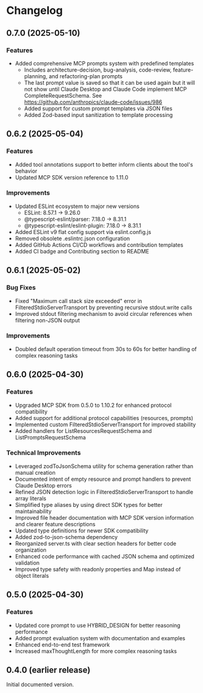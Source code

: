 # Changelog

## 0.7.0 (2025-05-10)

### Features

- Added comprehensive MCP prompts system with predefined templates
  - Includes architecture-decision, bug-analysis, code-review, feature-planning, and refactoring-plan prompts
  - The last prompt value is saved so that it can be used again but it will not show until Claude Desktop and Claude Code implement MCP CompleteRequestSchema. See https://github.com/anthropics/claude-code/issues/986
  - Added support for custom prompt templates via JSON files
  - Added Zod-based input sanitization to template processing

## 0.6.2 (2025-05-04)

### Features

- Added tool annotations support to better inform clients about the tool's behavior
- Updated MCP SDK version reference to 1.11.0

### Improvements

- Updated ESLint ecosystem to major new versions
  - ESLint: 8.57.1 → 9.26.0
  - @typescript-eslint/parser: 7.18.0 → 8.31.1
  - @typescript-eslint/eslint-plugin: 7.18.0 → 8.31.1
- Added ESLint v9 flat config support via eslint.config.js
- Removed obsolete .eslintrc.json configuration
- Added GitHub Actions CI/CD workflows and contribution templates
- Added CI badge and Contributing section to README

## 0.6.1 (2025-05-02)

### Bug Fixes

- Fixed "Maximum call stack size exceeded" error in FilteredStdioServerTransport by preventing recursive stdout.write calls
- Improved stdout filtering mechanism to avoid circular references when filtering non-JSON output

### Improvements

- Doubled default operation timeout from 30s to 60s for better handling of complex reasoning tasks

## 0.6.0 (2025-04-30)

### Features

- Upgraded MCP SDK from 0.5.0 to 1.10.2 for enhanced protocol compatibility
- Added support for additional protocol capabilities (resources, prompts)
- Implemented custom FilteredStdioServerTransport for improved stability
- Added handlers for ListResourcesRequestSchema and ListPromptsRequestSchema

### Technical Improvements

- Leveraged zodToJsonSchema utility for schema generation rather than manual creation
- Documented intent of empty resource and prompt handlers to prevent Claude Desktop errors
- Refined JSON detection logic in FilteredStdioServerTransport to handle array literals
- Simplified type aliases by using direct SDK types for better maintainability
- Improved file header documentation with MCP SDK version information and clearer feature descriptions
- Updated type definitions for newer SDK compatibility
- Added zod-to-json-schema dependency
- Reorganized server.ts with clear section headers for better code organization
- Enhanced code performance with cached JSON schema and optimized validation
- Improved type safety with readonly properties and Map instead of object literals

## 0.5.0 (2025-04-30)

### Features

- Updated core prompt to use HYBRID_DESIGN for better reasoning performance
- Added prompt evaluation system with documentation and examples
- Enhanced end-to-end test framework
- Increased maxThoughtLength for more complex reasoning tasks

## 0.4.0 (earlier release)

Initial documented version.
